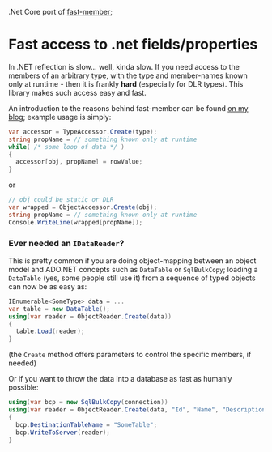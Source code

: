 
.Net Core port of <a href="https://github.com/mgravell/fast-member" target="_blank">fast-member</a>;


Fast access to .net fields/properties
=====================================

In .NET reflection is slow... well, kinda slow. If you need access to the members of an arbitrary type, with the type and member-names known only at runtime - then it is frankly **hard** (especially for DLR types). This library makes such access easy and fast.

An introduction to the reasons behind fast-member can be found <a href="http://marcgravell.blogspot.com/2012/01/playing-with-your-member.html" target="_blank">on my blog</a>; example usage is simply:

```csharp
var accessor = TypeAccessor.Create(type); 
string propName = // something known only at runtime 
while( /* some loop of data */ )
{ 
  accessor[obj, propName] = rowValue; 
}
```
or
```csharp
// obj could be static or DLR 
var wrapped = ObjectAccessor.Create(obj);
string propName = // something known only at runtime 
Console.WriteLine(wrapped[propName]);
```
### Ever needed an `IDataReader`?

This is pretty common if you are doing object-mapping between an object model and ADO.NET concepts such as `DataTable` or `SqlBulkCopy`; loading a `DataTable` (yes, some people still use it) from a sequence of typed objects can now be as easy as:
```csharp
IEnumerable<SomeType> data = ... 
var table = new DataTable(); 
using(var reader = ObjectReader.Create(data)) 
{ 
  table.Load(reader); 
}
```
(the `Create` method offers parameters to control the specific members, if needed)

Or if you want to throw the data into a database as fast as humanly possible:
```csharp
using(var bcp = new SqlBulkCopy(connection)) 
using(var reader = ObjectReader.Create(data, "Id", "Name", "Description")) 
{ 
  bcp.DestinationTableName = "SomeTable"; 
  bcp.WriteToServer(reader); 
}
```